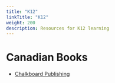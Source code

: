 ```yaml
---
title: "K12"
linkTitle: "K12"
weight: 200
description: Resources for K12 learning
---
```


# Canadian Books

* [Chalkboard Publishing](https://chalkboardpublishing.com)
